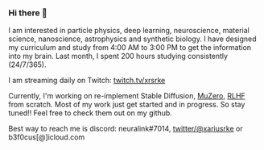 ### Hi there 👋

I am interested in particle physics, deep learning, neuroscience, material science, nanoscience, astrophysics and synthetic biology. I have designed my curriculum and study from 4:00 AM to 3:00 PM to get the information into my brain. Last month, I spent 200 hours studying consistently (24/7/365).

I am streaming daily on Twitch: [twitch.tv/xrsrke](https://www.twitch.tv/xrsrke)

Currently, I'm working on re-implement Stable Diffusion, [MuZero](https://github.com/xrsrke/muzero), [RLHF](https://github.com/xrsrke/instructGOOSE) from scratch. Most of my work just get started and in progress. So stay tuned!!
Feel free to check them out on my github.

Best way to reach me is discord: neuralink#7014, [twitter/@xariusrke](https://twitter.com/xariusrke) or b3f0cus[@]icloud.com

<!--
**xrsrke/xrsrke** is a ✨ _special_ ✨ repository because its `README.md` (this file) appears on your GitHub profile.

Here are some ideas to get you started:

- 🔭 I’m currently working on ...
- 🌱 I’m currently learning ...
- 👯 I’m looking to collaborate on ...
- 🤔 I’m looking for help with ...
- 💬 Ask me about ...
- 📫 How to reach me: ...
- 😄 Pronouns: ...
- ⚡ Fun fact: ...
-->
